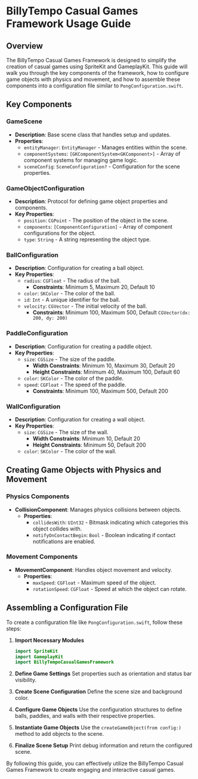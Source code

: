 # BillyTempo Casual Games Framework Usage Guide

## Overview
The BillyTempo Casual Games Framework is designed to simplify the creation of casual games using SpriteKit and GameplayKit. This guide will walk you through the key components of the framework, how to configure game objects with physics and movement, and how to assemble these components into a configuration file similar to `PongConfiguration.swift`.

## Key Components

### GameScene
- **Description**: Base scene class that handles setup and updates.
- **Properties**:
  - `entityManager`: `EntityManager` - Manages entities within the scene.
  - `componentSystems`: `[GKComponentSystem<GKComponent>]` - Array of component systems for managing game logic.
  - `sceneConfig`: `SceneConfiguration?` - Configuration for the scene properties.

### GameObjectConfiguration
- **Description**: Protocol for defining game object properties and components.
- **Key Properties**:
  - `position`: `CGPoint` - The position of the object in the scene.
  - `components`: `[ComponentConfiguration]` - Array of component configurations for the object.
  - `type`: `String` - A string representing the object type.

### BallConfiguration
- **Description**: Configuration for creating a ball object.
- **Key Properties**:
  - `radius`: `CGFloat` - The radius of the ball.
    - **Constraints**: Minimum 5, Maximum 20, Default 10
  - `color`: `SKColor` - The color of the ball.
  - `id`: `Int` - A unique identifier for the ball.
  - `velocity`: `CGVector` - The initial velocity of the ball.
    - **Constraints**: Minimum 100, Maximum 500, Default `CGVector(dx: 200, dy: 200)`

### PaddleConfiguration
- **Description**: Configuration for creating a paddle object.
- **Key Properties**:
  - `size`: `CGSize` - The size of the paddle.
    - **Width Constraints**: Minimum 10, Maximum 30, Default 20
    - **Height Constraints**: Minimum 40, Maximum 100, Default 60
  - `color`: `SKColor` - The color of the paddle.
  - `speed`: `CGFloat` - The speed of the paddle.
    - **Constraints**: Minimum 100, Maximum 500, Default 200

### WallConfiguration
- **Description**: Configuration for creating a wall object.
- **Key Properties**:
  - `size`: `CGSize` - The size of the wall.
    - **Width Constraints**: Minimum 10, Default 20
    - **Height Constraints**: Minimum 50, Default 200
  - `color`: `SKColor` - The color of the wall.

## Creating Game Objects with Physics and Movement

### Physics Components
- **CollisionComponent**: Manages physics collisions between objects.
  - **Properties**:
    - `collidesWith`: `UInt32` - Bitmask indicating which categories this object collides with.
    - `notifyOnContactBegin`: `Bool` - Boolean indicating if contact notifications are enabled.

### Movement Components
- **MovementComponent**: Handles object movement and velocity.
  - **Properties**:
    - `maxSpeed`: `CGFloat` - Maximum speed of the object.
    - `rotationSpeed`: `CGFloat` - Speed at which the object can rotate.

## Assembling a Configuration File
To create a configuration file like `PongConfiguration.swift`, follow these steps:

1. **Import Necessary Modules**
   ```swift
   import SpriteKit
   import GameplayKit
   import BillyTempoCasualGamesFramework
   ```

2. **Define Game Settings**
   Set properties such as orientation and status bar visibility.

3. **Create Scene Configuration**
   Define the scene size and background color.

4. **Configure Game Objects**
   Use the configuration structures to define balls, paddles, and walls with their respective properties.

5. **Instantiate Game Objects**
   Use the `createGameObject(from config:)` method to add objects to the scene.

6. **Finalize Scene Setup**
   Print debug information and return the configured scene.

By following this guide, you can effectively utilize the BillyTempo Casual Games Framework to create engaging and interactive casual games.
